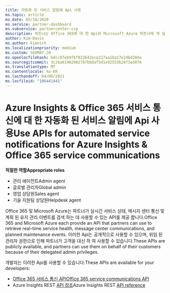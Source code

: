 ```yaml
---
title: 자동화 된 서비스 알림에 Api 사용
ms.topic: article
ms.date: 05/18/2020
ms.service: partner-dashboard
ms.subservice: partnercenter-csp
description: 파트너는 Office 365에 대 한 Api와 Microsoft Azure 파트너에 게 실시간 서비스 상태, 메시지 센터 통신 및 계획 된 유지 관리 이벤트를 사용할 수 있습니다.
author: Kim-Davis
ms.author: kimnich
ms.localizationpriority: medium
ms.custom: SEOMAY.20
ms.openlocfilehash: bdcc9feb9f6f022642ece217aa1ba17e24bd20da
ms.sourcegitcommit: 3c26a61982082787bbdaf5d1e92553b26f3a5076
ms.translationtype: MT
ms.contentlocale: ko-KR
ms.lasthandoff: 04/06/2021
ms.locfileid: "106441441"
---
```

# <a name="use-apis-for-automated-service-notifications-for-azure-insights--office-365-service-communications"></a><span data-ttu-id="ecebf-103">Azure Insights & Office 365 서비스 통신에 대 한 자동화 된 서비스 알림에 Api 사용</span><span class="sxs-lookup"><span data-stu-id="ecebf-103">Use APIs for automated service notifications for Azure Insights & Office 365 service communications</span></span>

<span data-ttu-id="ecebf-104">**적절한 역할**</span><span class="sxs-lookup"><span data-stu-id="ecebf-104">**Appropriate roles**</span></span>

- <span data-ttu-id="ecebf-105">관리 에이전트</span><span class="sxs-lookup"><span data-stu-id="ecebf-105">Admin agent</span></span>
- <span data-ttu-id="ecebf-106">글로벌 관리자</span><span class="sxs-lookup"><span data-stu-id="ecebf-106">Global admin</span></span>
- <span data-ttu-id="ecebf-107">영업 상담원</span><span class="sxs-lookup"><span data-stu-id="ecebf-107">Sales agent</span></span>
- <span data-ttu-id="ecebf-108">기술 지원팀 상담원</span><span class="sxs-lookup"><span data-stu-id="ecebf-108">Helpdesk agent</span></span>

<span data-ttu-id="ecebf-109">Office 365 및 Microsoft Azure는 파트너가 실시간 서비스 상태, 메시지 센터 통신 및 계획 된 유지 관리 이벤트를 검색 하는 데 사용할 수 있는 API를 제공 합니다.</span><span class="sxs-lookup"><span data-stu-id="ecebf-109">Office 365 and Microsoft Azure each provide an API that partners can use to retrieve real-time service health, message center communications, and planned maintenance events.</span></span> <span data-ttu-id="ecebf-110">이러한 Api는 공개적으로 사용할 수 있으며, 위임 된 관리자 권한으로 인해 파트너가 고객을 대신 하 여 사용할 수 있습니다.</span><span class="sxs-lookup"><span data-stu-id="ecebf-110">These APIs are publicly available, and partners can use them on behalf of their customers because of their delegated admin privileges.</span></span>

<span data-ttu-id="ecebf-111">개발자는 이러한 Api를 사용할 수 있습니다.</span><span class="sxs-lookup"><span data-stu-id="ecebf-111">These APIs are available for your developers:</span></span>

- [<span data-ttu-id="ecebf-112">Office 365 서비스 통신 API</span><span class="sxs-lookup"><span data-stu-id="ecebf-112">Office 365 service communications API</span></span>](/office/office-365-management-api/office-365-service-communications-api-reference)
- <span data-ttu-id="ecebf-113">Azure Insights REST [API 참조](/rest/api/monitor/)</span><span class="sxs-lookup"><span data-stu-id="ecebf-113">Azure Insights REST [API reference](/rest/api/monitor/)</span></span>

 

 
